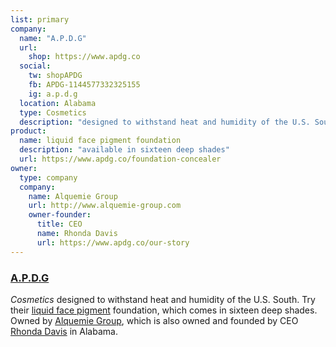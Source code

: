 ```yaml
---
list: primary
company:
  name: "A.P.D.G"
  url:
    shop: https://www.apdg.co
  social:
    tw: shopAPDG
    fb: APDG-1144577332325155
    ig: a.p.d.g
  location: Alabama
  type: Cosmetics
  description: "designed to withstand heat and humidity of the U.S. South"
product:
  name: liquid face pigment foundation
  description: "available in sixteen deep shades"
  url: https://www.apdg.co/foundation-concealer
owner:
  type: company
  company:
    name: Alquemie Group
    url: http://www.alquemie-group.com
    owner-founder:
      title: CEO
      name: Rhonda Davis
      url: https://www.apdg.co/our-story
---
```


### [A.P.D.G](https://www.apdg.co/)
*Cosmetics* designed to withstand heat and humidity of the U.S. South. Try their [liquid face pigment](https://www.apdg.co/foundation-concealer) foundation, which comes in sixteen deep shades. Owned by [Alquemie Group](http://www.alquemie-group.com/), which is also owned and founded by CEO [Rhonda Davis](https://www.apdg.co/our-story) in Alabama.
